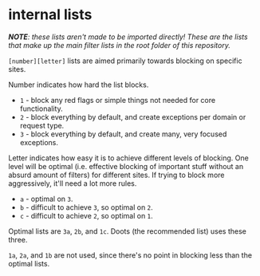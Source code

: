 # internal lists
_**NOTE**: these lists aren't made to be imported directly! These are the lists that make up the main filter lists in the root folder of this repository._

`[number][letter]` lists are aimed primarily towards blocking on specific sites.

Number indicates how hard the list blocks.
- `1` - block any red flags or simple things not needed for core functionality.
- `2` - block everything by default, and create exceptions per domain or request type.
- `3` - block everything by default, and create many, very focused exceptions.

Letter indicates how easy it is to achieve different levels of blocking. One level will be optimal (i.e. effective blocking of important stuff without an absurd amount of filters) for different sites. If trying to block more aggressively, it'll need a lot more rules.
- `a` - optimal on `3`.
- `b` - difficult to achieve `3`, so optimal on `2`.
- `c` - difficult to achieve `2`, so optimal on `1`.

Optimal lists are `3a`, `2b`, and `1c`. Doots (the recommended list) uses these three.

`1a`, `2a`, and `1b` are not used, since there's no point in blocking less than the optimal lists.